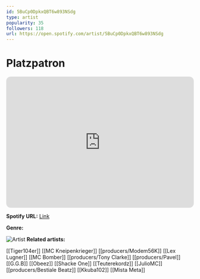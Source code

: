 ```yaml
---
id: 5BuCp0DpkxQBT6w893NSdg
type: artist
popularity: 35
followers: 118
url: https://open.spotify.com/artist/5BuCp0DpkxQBT6w893NSdg
---
```

# Platzpatron

<iframe style="border-radius:12px" src="https://open.spotify.com/embed/artist/5BuCp0DpkxQBT6w893NSdg" width="100%" height="352" frameBorder="0" allowfullscreen="" allow="autoplay; clipboard-write; encrypted-media; fullscreen; picture-in-picture" loading="lazy"></iframe>

**Spotify URL:** [Link](https://open.spotify.com/artist/5BuCp0DpkxQBT6w893NSdg)

**Genre:** 

![Artist](https://i.scdn.co/image/ab6761610000e5ebe371ed5badeaea4dd56e1299)
**Related artists:**

[[Tiger104er]]
[[MC Kneipenkrieger]]
[[producers/Modem56K]]
[[Lex Lugner]]
[[MC Bomber]]
[[producers/Tony Clarke]]
[[producers/Pavel]]
[[G.G.B]]
[[Obeez]]
[[Shacke One]]
[[Teuterekordz]]
[[JulioMC]]
[[producers/Bestiale Beatz]]
[[Kkuba102]]
[[Mista Meta]]
